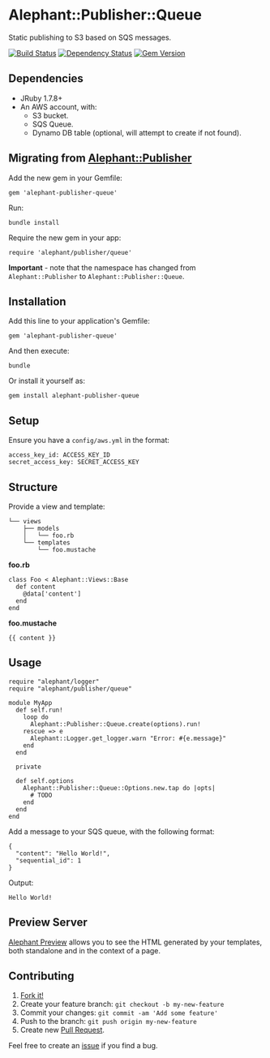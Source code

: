 # Alephant::Publisher::Queue

Static publishing to S3 based on SQS messages.

[![Build Status](https://travis-ci.org/BBC-News/alephant-publisher-queue.png?branch=master)](https://travis-ci.org/BBC-News/alephant-publisher-queue) [![Dependency Status](https://gemnasium.com/BBC-News/alephant-publisher-queue.png)](https://gemnasium.com/BBC-News/alephant-publisher-queue) [![Gem Version](https://badge.fury.io/rb/alephant-publisher-queue.png)](http://badge.fury.io/rb/alephant-publisher-queue)

## Dependencies

- JRuby 1.7.8+
- An AWS account, with:
  - S3 bucket.
  - SQS Queue.
  - Dynamo DB table (optional, will attempt to create if not found).

## Migrating from [Alephant::Publisher](https://github.com/BBC-News/alephant-publisher)

Add the new gem in your Gemfile:

```
gem 'alephant-publisher-queue'
```

Run:

```
bundle install
```

Require the new gem in your app:

```
require 'alephant/publisher/queue'
```

**Important** - note that the namespace has changed from `Alephant::Publisher` to `Alephant::Publisher::Queue`.

## Installation

Add this line to your application's Gemfile:

```
gem 'alephant-publisher-queue'
```

And then execute:

```
bundle
```

Or install it yourself as:

```
gem install alephant-publisher-queue
```

## Setup

Ensure you have a `config/aws.yml` in the format:

```
access_key_id: ACCESS_KEY_ID
secret_access_key: SECRET_ACCESS_KEY
```

## Structure

Provide a view and template:

```
└── views
    ├── models
    │   └── foo.rb
    └── templates
        └── foo.mustache
```

**foo.rb**

```
class Foo < Alephant::Views::Base
  def content
    @data['content']
  end
end
```

**foo.mustache**

```
{{ content }}
```

## Usage

```
require "alephant/logger"
require "alephant/publisher/queue"

module MyApp
  def self.run!
    loop do
      Alephant::Publisher::Queue.create(options).run!
    rescue => e
      Alephant::Logger.get_logger.warn "Error: #{e.message}"
    end
  end

  private

  def self.options
    Alephant::Publisher::Queue::Options.new.tap do |opts|
      # TODO
    end
  end
end
```

Add a message to your SQS queue, with the following format:

```
{
  "content": "Hello World!",
  "sequential_id": 1
}
```

Output:

```
Hello World!
```

## Preview Server

[Alephant Preview](https://github.com/BBC-News/alephant-preview) allows you to see the HTML generated by your templates, both standalone and in the context of a page.

## Contributing

1. [Fork it!](http://github.com/BBC-News/alephant-publisher-queue/fork)
2. Create your feature branch: `git checkout -b my-new-feature`
3. Commit your changes: `git commit -am 'Add some feature'`
4. Push to the branch: `git push origin my-new-feature`
5. Create new [Pull Request](https://github.com/BBC-News/alephant-publisher-queue/compare).

Feel free to create an [issue](https://github.com/BBC-News/alephant-publisher-queue/issues/new) if you find a bug.
